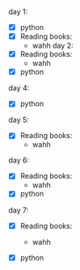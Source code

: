 day 1: 
* [X] python
* [X] Reading books:
	- wahh
day 2:
* [X] Reading books:
	- wahh
* [X] python

day 4:
* [X] python

day 5:
* [X] Reading books:
	- wahh

day 6:
* [X] Reading books:
	- wahh
* [X] python

day 7:
* [X] Reading books:
	- wahh
* [X] python

